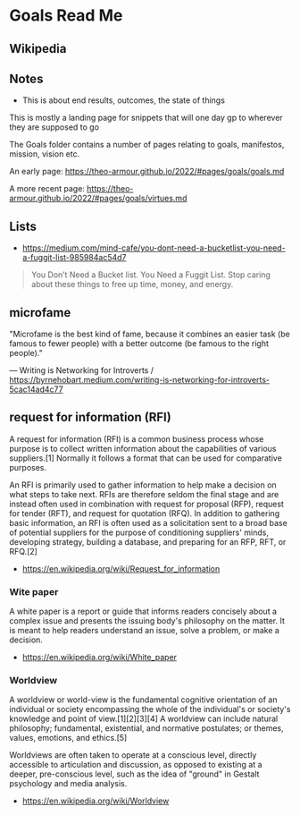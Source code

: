 # Goals Read Me

## Wikipedia


## Notes

* This is about end results, outcomes, the state of things

This is mostly a landing page for snippets that will one day gp to wherever they are supposed to go

The Goals folder contains a number of pages  relating to goals, manifestos, mission, vision etc.

An early page: https://theo-armour.github.io/2022/#pages/goals/goals.md

A more recent page: https://theo-armour.github.io/2022/#pages/goals/virtues.md

## Lists

* https://medium.com/mind-cafe/you-dont-need-a-bucketlist-you-need-a-fuggit-list-985984ac54d7

> You Don’t Need a Bucket list. You Need a Fuggit List. Stop caring about these things to free up time, money, and energy.


## microfame

"Microfame is the best kind of fame, because it combines an easier task (be famous to fewer people) with a better outcome (be famous to the right people)."

— Writing is Networking for Introverts / https://byrnehobart.medium.com/writing-is-networking-for-introverts-5cac14ad4c77

## request for information (RFI)

A request for information (RFI) is a common business process whose purpose is to collect written information about the capabilities of various suppliers.[1] Normally it follows a format that can be used for comparative purposes.

An RFI is primarily used to gather information to help make a decision on what steps to take next. RFIs are therefore seldom the final stage and are instead often used in combination with request for proposal (RFP), request for tender (RFT), and request for quotation (RFQ). In addition to gathering basic information, an RFI is often used as a solicitation sent to a broad base of potential suppliers for the purpose of conditioning suppliers' minds, developing strategy, building a database, and preparing for an RFP, RFT, or RFQ.[2]

* https://en.wikipedia.org/wiki/Request_for_information



### Wite paper

A white paper is a report or guide that informs readers concisely about a complex issue and presents the issuing body's philosophy on the matter. It is meant to help readers understand an issue, solve a problem, or make a decision.

* https://en.wikipedia.org/wiki/White_paper


### Worldview

A worldview or world-view is the fundamental cognitive orientation of an individual or society encompassing the whole of the individual's or society's knowledge and point of view.[1][2][3][4] A worldview can include natural philosophy; fundamental, existential, and normative postulates; or themes, values, emotions, and ethics.[5]

Worldviews are often taken to operate at a conscious level, directly accessible to articulation and discussion, as opposed to existing at a deeper, pre-conscious level, such as the idea of "ground" in Gestalt psychology and media analysis.


* https://en.wikipedia.org/wiki/Worldview


